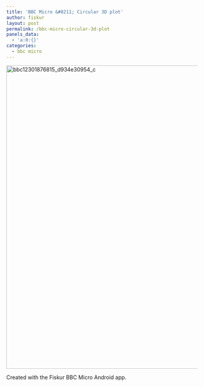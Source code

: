 ```yaml
---
title: 'BBC Micro &#8211; Circular 3D plot'
author: fiskur
layout: post
permalink: /bbc-micro-circular-3d-plot
panels_data:
  - 'a:0:{}'
categories:
  - bbc micro
---
```

<img src="http://fiskur.eu/wp-content/uploads/2014/02/bbc12301876815_d934e30954_c.jpg" alt="bbc12301876815_d934e30954_c" width="800" height="800" class="alignnone size-full wp-image-155" />



Created with the Fiskur BBC Micro Android app.